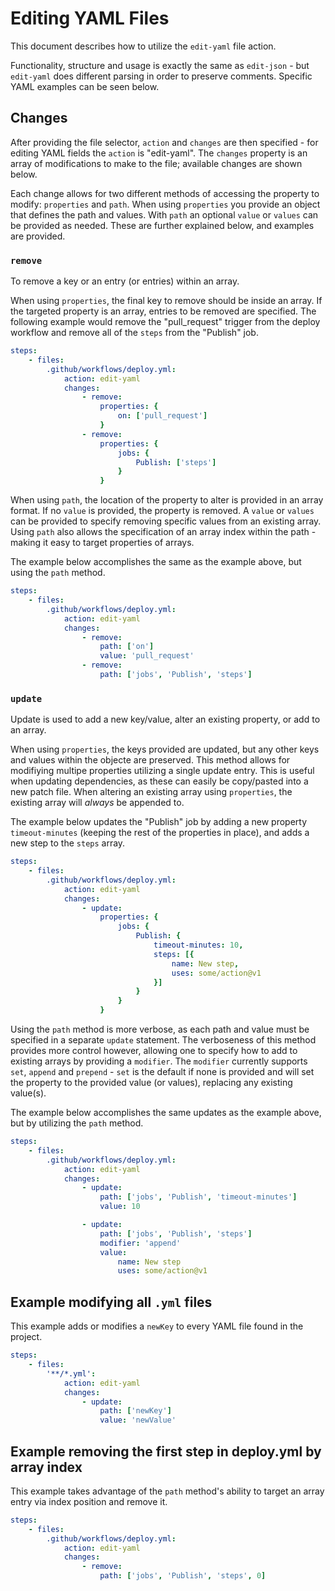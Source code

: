# Editing YAML Files
This document describes how to utilize the `edit-yaml` file action. 

Functionality, structure and usage is exactly the same as `edit-json` - but `edit-yaml` does different parsing in order to preserve comments. Specific YAML examples can be seen below.

## Changes
After providing the file selector, `action` and `changes` are then specified - for editing YAML fields the `action` is "edit-yaml". The `changes` property is an array of modifications to make to the file; available changes are shown below.

Each change allows for two different methods of accessing the property to modify: `properties` and `path`. When using `properties` you provide an object that defines the path and values. With `path` an optional `value` or `values` can be provided as needed. These are further explained below, and examples are provided.

### `remove`
To remove a key or an entry (or entries) within an array.

When using `properties`, the final key to remove should be inside an array. If the targeted property is an array, entries to be removed are specified. The following example would remove the "pull_request" trigger from the deploy workflow and remove all of the `steps` from the "Publish" job.
```yaml
steps:
    - files:
        .github/workflows/deploy.yml:
            action: edit-yaml
            changes:
                - remove:
                    properties: {
                        on: ['pull_request']
                    }
                - remove:
                    properties: {
                        jobs: {
                            Publish: ['steps']
                        }
                    }
```

When using `path`, the location of the property to alter is provided in an array format. If no `value` is provided, the property is removed. A `value` or `values` can be provided to specify removing specific values from an existing array. Using `path` also allows the specification of an array index within the path - making it easy to target properties of arrays.

The example below accomplishes the same as the example above, but using the `path` method.

```yaml
steps:
    - files:
        .github/workflows/deploy.yml:
            action: edit-yaml
            changes:
                - remove:
                    path: ['on']
                    value: 'pull_request'
                - remove:
                    path: ['jobs', 'Publish', 'steps']
```

### `update`
Update is used to add a new key/value, alter an existing property, or add to an array.

When using `properties`, the keys provided are updated, but any other keys and values within the objecte are preserved. This method allows for modifiying multipe properties utilizing a single update entry. This is useful when updating dependencies, as these can easily be copy/pasted into a new patch file. When altering an existing array using `properties`, the existing array will *always* be appended to.

The example below updates the "Publish" job by adding a new property `timeout-minutes` (keeping the rest of the properties in place), and adds a new step to the `steps` array.
```yaml
steps:
    - files:
        .github/workflows/deploy.yml:
            action: edit-yaml
            changes:
                - update:
                    properties: {
                        jobs: {
                            Publish: {
                                timeout-minutes: 10,
                                steps: [{
                                    name: New step,
                                    uses: some/action@v1
                                }]
                            }
                        }
                    }
```

Using the `path` method is more verbose, as each path and value must be specified in a separate `update` statement. The verboseness of this method provides more control however, allowing one to specify how to add to existing arrays by providing a `modifier`. The `modifier` currently supports `set`, `append` and `prepend` - `set` is the default if none is provided and will set the property to the provided value (or values), replacing any existing value(s).

The example below accomplishes the same updates as the example above, but by utilizing the `path` method.

```yaml
steps:
    - files:
        .github/workflows/deploy.yml:
            action: edit-yaml
            changes:
                - update:
                    path: ['jobs', 'Publish', 'timeout-minutes']
                    value: 10

                - update:
                    path: ['jobs', 'Publish', 'steps']
                    modifier: 'append'
                    value:
                        name: New step
                        uses: some/action@v1
```

## Example modifying all `.yml` files
This example adds or modifies a `newKey` to every YAML file found in the project.
```yaml
steps:
    - files:
        '**/*.yml':
            action: edit-yaml
            changes:
                - update:
                    path: ['newKey']
                    value: 'newValue'
```

## Example removing the first step in deploy.yml by array index
This example takes advantage of the `path` method's ability to target an array entry via index position and remove it.
```yaml
steps:
    - files:
        .github/workflows/deploy.yml:
            action: edit-yaml
            changes:
                - remove:
                    path: ['jobs', 'Publish', 'steps', 0]
```
